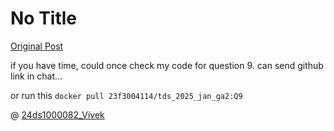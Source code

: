 # No Title

[Original Post](https://discourse.onlinedegree.iitm.ac.in/t/161120/135)

<p>if you have time, could once check my code for question 9. can send github link in chat…</p>
<p>or run this <code>docker pull 23f3004114/tds_2025_jan_ga2:Q9</code></p>
<p>@ <a href="https://discourse.onlinedegree.iitm.ac.in/u/24ds1000082_Vivek">24ds1000082_Vivek</a></p>